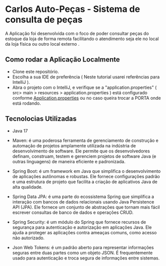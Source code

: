# Carlos Auto-Peças - Sistema de consulta de peças

A Aplicação foi desenvolvida com o foco de poder consultar peças do estoque da loja de forma remota facilitando o atendimento seja ele no local da loja física ou outro local externo .

## Como rodar a Aplicação Localmente

* Clone este repositório.
* Escolha a sua IDE de preferência ( Neste tutorial usarei referências para IntelliJ ).
* Abra o projeto com o IntelliJ, e verifique se a "application.properties" ( src> main > resources > application.properties ) está configurado conforme [Application.properties](https://github.com/Rlangbecker/TCC/blob/main/src/main/resources/application.properties)
ou no caso queira trocar a PORTA onde está rodando.

## Tecnolocias Utilizadas
* Java 17
  
* Maven: é uma poderosa ferramenta de gerenciamento de construção e automação de projetos amplamente utilizada na indústria de desenvolvimento de software. Ele permite que os desenvolvedores definam, construam, testem e gerenciem projetos de software Java (e outras linguagens) de maneira eficiente e padronizada.

* Spring Boot: é um framework em Java que simplifica o desenvolvimento de aplicações autônomas e robustas. Ele fornece configurações padrão e uma estrutura de projeto que facilita a criação de aplicativos Java de alta qualidade.

* Spring Data JPA:  é uma parte do ecossistema Spring que simplifica a interação com bancos de dados relacionais usando Java Persistence API (JPA). Ele fornece um conjunto de abstrações que tornam mais fácil escrever consultas de banco de dados e operações CRUD.

* Spring Security: é um módulo do Spring que fornece recursos de segurança para autenticação e autorização em aplicações Java. Ele ajuda a proteger as aplicações contra ameaças comuns, como acesso não autorizado.

* Json Web Tokens: é um padrão aberto para representar informações seguras entre duas partes como um objeto JSON. É frequentemente usado para autenticação e troca segura de informações entre sistemas.
